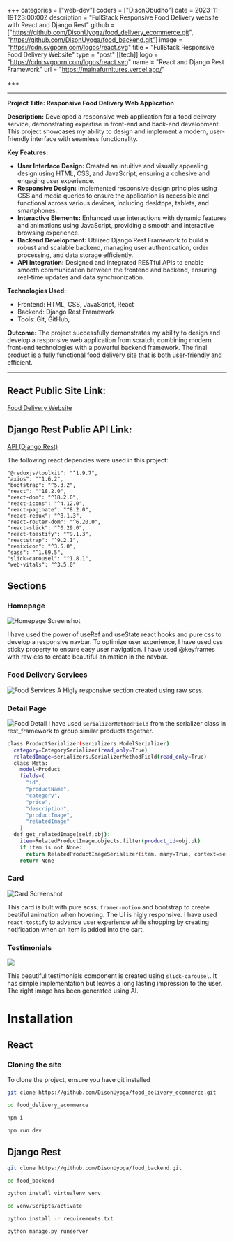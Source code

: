 +++
categories = ["web-dev"]
coders = ["DisonObudho"]
date = 2023-11-19T23:00:00Z
description = "FullStack Responsive Food Delivery website with React and Django Rest"
github = ["https://github.com/DisonUyoga/food_delivery_ecommerce.git", "https://github.com/DisonUyoga/food_backend.git"]
image = "https://cdn.svgporn.com/logos/react.svg"
title = "FullStack Responsive Food Delivery Website"
type = "post"
[[tech]]
logo = "https://cdn.svgporn.com/logos/react.svg"
name = "React and Django Rest Framework"
url = "https://mainafurnitures.vercel.app/"


+++

---

**Project Title: Responsive Food Delivery Web Application**

**Description:**
Developed a responsive web application for a food delivery service, demonstrating expertise in front-end and back-end development. This project showcases my ability to design and implement a modern, user-friendly interface with seamless functionality.

**Key Features:**

- **User Interface Design:** Created an intuitive and visually appealing design using HTML, CSS, and JavaScript, ensuring a cohesive and engaging user experience.
- **Responsive Design:** Implemented responsive design principles using CSS and media queries to ensure the application is accessible and functional across various devices, including desktops, tablets, and smartphones.
- **Interactive Elements:** Enhanced user interactions with dynamic features and animations using JavaScript, providing a smooth and interactive browsing experience.
- **Backend Development:** Utilized Django Rest Framework to build a robust and scalable backend, managing user authentication, order processing, and data storage efficiently.
- **API Integration:** Designed and integrated RESTful APIs to enable smooth communication between the frontend and backend, ensuring real-time updates and data synchronization.

**Technologies Used:**

- Frontend: HTML, CSS, JavaScript, React
- Backend: Django Rest Framework
- Tools: Git, GitHub,

**Outcome:**
The project successfully demonstrates my ability to design and develop a responsive web application from scratch, combining modern front-end technologies with a powerful backend framework. The final product is a fully functional food delivery site that is both user-friendly and efficient.

---

## React Public Site Link:

[Food Delivery Website](https://food-delivery-ecommerce-kyi2.vercel.app/)

## Django Rest Public API Link:

[API (Django Rest)](https://foodbackend.pythonanywhere.com/api/products/)

The following react depencies were used in this project:

    "@reduxjs/toolkit": "^1.9.7",
    "axios": "^1.6.2",
    "bootstrap": "^5.3.2",
    "react": "^18.2.0",
    "react-dom": "^18.2.0",
    "react-icons": "^4.12.0",
    "react-paginate": "^8.2.0",
    "react-redux": "^8.1.3",
    "react-router-dom": "^6.20.0",
    "react-slick": "^0.29.0",
    "react-toastify": "^9.1.3",
    "reactstrap": "^9.2.1",
    "remixicon": "^3.5.0",
    "sass": "^1.69.5",
    "slick-carousel": "^1.8.1",
    "web-vitals": "^3.5.0"

## Sections

### Homepage

![Homepage Screenshot](https://res.cloudinary.com/dfjpdzsin/image/upload/foodhomepage_jyd4ts.png "Homepage Screenshot")

I have used the power of useRef and useState react hooks and pure css to develop a responsive navbar. To optimize user experience, I have used css sticky property to ensure easy user navigation. I have used @keyframes with raw css to create beautiful animation in the navbar.

### Food Delivery Services

![Food Services](https://res.cloudinary.com/dfjpdzsin/image/upload/foodservices_bhyvvy.png "Food Services Screenshot")
A Higly responsive section created using raw scss.

### Detail Page

![Food Detail](https://res.cloudinary.com/dfjpdzsin/image/upload/fooddetail_y09vxx.png "Food Services Screenshot")
I have used `SerializerMethodField` from the serializer class in rest_framework to group similar products together.

```bash
class ProductSerializer(serializers.ModelSerializer):
  category=CategorySerializer(read_only=True)
  relatedImage=serializers.SerializerMethodField(read_only=True)
  class Meta:
    model=Product
    fields=(
      "id",
      "productName",
      "category",
      "price",
      "description",
      "productImage",
      "relatedImage"
    )
  def get_relatedImage(self,obj):
    item=RelatedProductImage.objects.filter(product_id=obj.pk)
    if item is not None:
      return RelatedProductImageSerializer(item, many=True, context=self.context).data
    return None
```

### Card

![Card Screenshot](https://res.cloudinary.com/dfjpdzsin/image/upload/foodmaincard_psf11v.png "Card Screenshot")

This card is bult with pure scss, `framer-motion` and bootstrap to create beatiful animation when hovering. The UI is higly responsive. I have used `react-tostify` to advance user experience while shopping by creating notification when an item is added into the cart.

### Testimonials

![](https://res.cloudinary.com/dfjpdzsin/image/upload/foodtestimonials_c5zvbl.png)

This beautiful testimonials component is created using `slick-carousel`. It has simple implementation but leaves a long lasting impression to the user. The right image has been generated using AI.

# Installation

## React

### Cloning the site

To clone the project, ensure you have git installed

```bash
git clone https://github.com/DisonUyoga/food_delivery_ecommerce.git
```

```bash
cd food_delivery_ecommerce
```

```bash
npm i
```

```bash
npm run dev
```

## Django Rest

```bash
git clone https://github.com/DisonUyoga/food_backend.git
```

```bash
cd food_backend
```

```bash
python install virtualenv venv
```

```bash
cd venv/Scripts/activate
```

```bash
python install -r requirements.txt
```

```bash
python manage.py runserver
```
